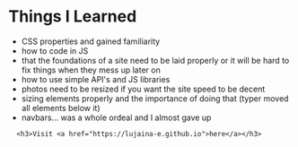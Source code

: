 # Things I Learned
<hl>
<ul>
      <li>CSS properties and gained familiarity</li>
      <li>how to code in JS</li>
      <li>that the foundations of a site need to be laid properly or it will be hard to fix things when they mess up later on</li>
      <li>how to use simple API's and JS libraries</li>
      <li>photos need to be resized if you want the site speed to be decent</li>
      <li>sizing elements properly and the importance of doing that (typer moved all elements below it)</li>
      <li>navbars... was a whole ordeal and I almost gave up</li>
</ul>
      
      
      <h3>Visit <a href="https://lujaina-e.github.io">here</a></h3>
      
      
